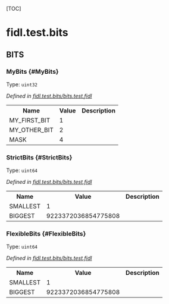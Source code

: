 [TOC]

# fidl.test.bits












## **BITS**

### MyBits {#MyBits}
Type: <code>uint32</code>

*Defined in [fidl.test.bits/bits.test.fidl](https://fuchsia.googlesource.com/fuchsia/+/master/bits.test.fidl#3)*



<table>
    <tr><th>Name</th><th>Value</th><th>Description</th></tr><tr id="MyBits.MY_FIRST_BIT">
            <td>MY_FIRST_BIT</td>
            <td>1</td>
            <td></td>
        </tr><tr id="MyBits.MY_OTHER_BIT">
            <td>MY_OTHER_BIT</td>
            <td>2</td>
            <td></td>
        </tr><tr id="MyBits.MASK">
            <td>MASK</td>
            <td>4</td>
            <td></td>
        </tr></table>

### StrictBits {#StrictBits}
Type: <code>uint64</code>

*Defined in [fidl.test.bits/bits.test.fidl](https://fuchsia.googlesource.com/fuchsia/+/master/bits.test.fidl#10)*



<table>
    <tr><th>Name</th><th>Value</th><th>Description</th></tr><tr id="StrictBits.SMALLEST">
            <td>SMALLEST</td>
            <td>1</td>
            <td></td>
        </tr><tr id="StrictBits.BIGGEST">
            <td>BIGGEST</td>
            <td>9223372036854775808</td>
            <td></td>
        </tr></table>

### FlexibleBits {#FlexibleBits}
Type: <code>uint64</code>

*Defined in [fidl.test.bits/bits.test.fidl](https://fuchsia.googlesource.com/fuchsia/+/master/bits.test.fidl#15)*



<table>
    <tr><th>Name</th><th>Value</th><th>Description</th></tr><tr id="FlexibleBits.SMALLEST">
            <td>SMALLEST</td>
            <td>1</td>
            <td></td>
        </tr><tr id="FlexibleBits.BIGGEST">
            <td>BIGGEST</td>
            <td>9223372036854775808</td>
            <td></td>
        </tr></table>





